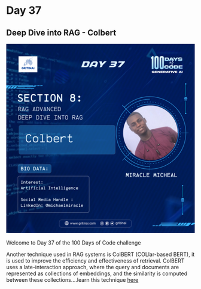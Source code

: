 # Day 37

## Deep Dive into RAG \- Colbert

![100 days of code Day 37](../../Images/Day37.png)

Welcome to Day 37 of the 100 Days of Code challenge

Another technique used in RAG systems is  ColBERT (COLlar-based BERT), it is used to improve the efficiency and effectiveness of retrieval. ColBERT uses a late-interaction approach, where the query and documents are represented as collections of embeddings, and the similarity is computed between these collections….learn this technique [here](https://youtu.be/cN6S0Ehm7_8?si=GU_kiR1klr_H7NFD)

